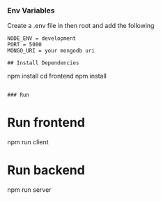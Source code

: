 


### Env Variables

Create a .env file in then root and add the following

```
NODE_ENV = development
PORT = 5000
MONGO_URI = your mongodb uri

## Install Dependencies

```
npm install
cd frontend
npm install
```

### Run

```
# Run frontend
npm run client

# Run backend
npm run server
```